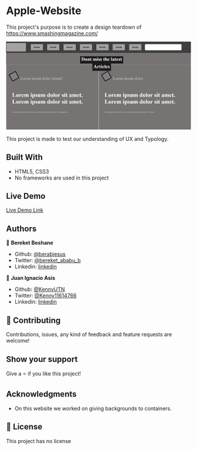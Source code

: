 # Apple-Website
This project's purpose is to create a design teardown of https://www.smashingmagazine.com/

![screenshot](media/screenshot.JPG)

This project is made to test our understanding of UX and Typology.

## Built With

- HTML5, CSS3
- No frameworks are used in this project

## Live Demo

[Live Demo Link](https://rawcdn.githack.com/SunnySparks/Apple-Website/8923e8c48d20bd8be7b2f3d15c11dfca98c49f36/index.html)

## Authors

👤 **Bereket Beshane**

- Github: [@berabjesus](https://github.com/Berabjesus)
- Twitter: [@bereket_ababu_b](https://twitter.com/bereket_ababu_b)
- Linkedin: [linkedin](https://www.linkedin.com/in/bereket-beshane-a1b75a1a9/)

👤 **Juan Ignacio Asis**

- Github: [@KennyUTN](https://github.com/KennyUTN)
- Twitter: [@Kenny11614766](https://twitter.com/Kenny11614766)
- Linkedin: [linkedin](hhttps://www.linkedin.com/in/ignacio-asis-b8214b183/)

## 🤝 Contributing

Contributions, issues, any kind of feedback and feature requests are welcome!

## Show your support

Give a ⭐️ if you like this project!

## Acknowledgments

- On this website we worked on giving backgrounds to containers.


## 📝 License

This project has no license
